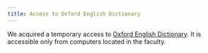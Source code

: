 ```yaml
---
title: Access to Oxford English Dictionary
---
```


We acquired a temporary access to [Oxford English Dictionary](http://www.oed.com/). It is accessible only from computers located in the faculty.

